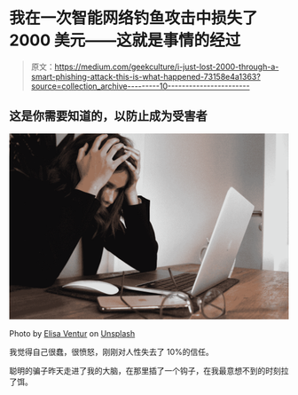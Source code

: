 # 我在一次智能网络钓鱼攻击中损失了 2000 美元——这就是事情的经过

> 原文：<https://medium.com/geekculture/i-just-lost-2000-through-a-smart-phishing-attack-this-is-what-happened-73158e4a1363?source=collection_archive---------10----------------------->

## 这是你需要知道的，以防止成为受害者

![](img/bec1ea12234d09dafde9e4e9d9afd809.png)

Photo by [Elisa Ventur](https://unsplash.com/@elisa_ventur?utm_source=medium&utm_medium=referral) on [Unsplash](https://unsplash.com?utm_source=medium&utm_medium=referral)

我觉得自己很蠢，很愤怒，刚刚对人性失去了 10%的信任。

聪明的骗子昨天走进了我的大脑，在那里插了一个钩子，在我最意想不到的时刻拉了饵。